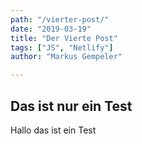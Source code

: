```yaml
---
path: "/vierter-post/"
date: "2019-03-19"
title: "Der Vierte Post"
tags: ["JS", "Netlify"]
author: "Markus Gempeler"

---
```

## Das ist nur ein Test 
Hallo das ist ein Test
<!--stackedit_data:
eyJoaXN0b3J5IjpbNDYzMTQ4MTY5XX0=
-->